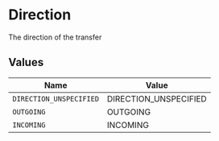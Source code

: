 # Direction

The direction of the transfer


## Values

| Name                    | Value                   |
| ----------------------- | ----------------------- |
| `DIRECTION_UNSPECIFIED` | DIRECTION_UNSPECIFIED   |
| `OUTGOING`              | OUTGOING                |
| `INCOMING`              | INCOMING                |